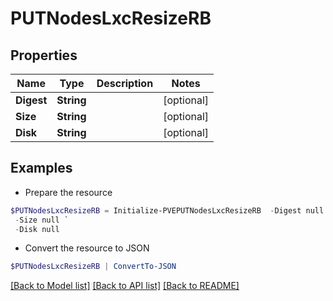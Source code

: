 # PUTNodesLxcResizeRB
## Properties

Name | Type | Description | Notes
------------ | ------------- | ------------- | -------------
**Digest** | **String** |  | [optional] 
**Size** | **String** |  | [optional] 
**Disk** | **String** |  | [optional] 

## Examples

- Prepare the resource
```powershell
$PUTNodesLxcResizeRB = Initialize-PVEPUTNodesLxcResizeRB  -Digest null `
 -Size null `
 -Disk null
```

- Convert the resource to JSON
```powershell
$PUTNodesLxcResizeRB | ConvertTo-JSON
```

[[Back to Model list]](../README.md#documentation-for-models) [[Back to API list]](../README.md#documentation-for-api-endpoints) [[Back to README]](../README.md)

